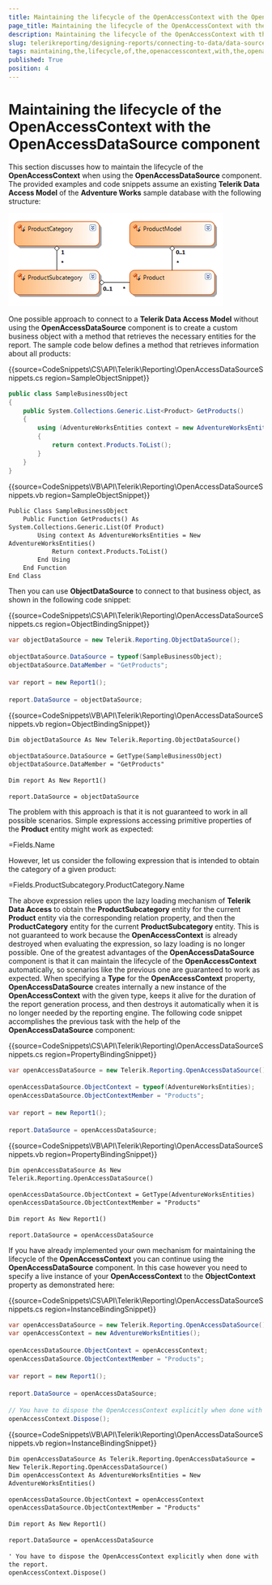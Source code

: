```yaml
---
title: Maintaining the lifecycle of the OpenAccessContext with the OpenAccessDataSource component
page_title: Maintaining the lifecycle of the OpenAccessContext with the OpenAccessDataSource component | for Telerik Reporting Documentation
description: Maintaining the lifecycle of the OpenAccessContext with the OpenAccessDataSource component
slug: telerikreporting/designing-reports/connecting-to-data/data-source-components/openaccessdatasource-component/maintaining-the-lifecycle-of-the-openaccesscontext-with-the-openaccessdatasource-component
tags: maintaining,the,lifecycle,of,the,openaccesscontext,with,the,openaccessdatasource,component
published: True
position: 4
---
```


# Maintaining the lifecycle of the OpenAccessContext with the OpenAccessDataSource component



This section discusses how to maintain the lifecycle of the __OpenAccessContext__  when using the          __OpenAccessDataSource__  component. The provided examples and code snippets assume an existing __Telerik Data Access Model__           of the __Adventure Works__  sample database with the following structure:

  

  ![](images/DataSources/OpenAccessDataSourceAdventureWorksEntityModel.png)

One possible approach to connect to a __Telerik Data Access Model__  without using the __OpenAccessDataSource__  component            is to create a custom business object with a method that retrieves the necessary entities for the report.            The sample code below defines a method that retrieves information about all products:           

{{source=CodeSnippets\CS\API\Telerik\Reporting\OpenAccessDataSourceSnippets.cs region=SampleObjectSnippet}}
````C#
public class SampleBusinessObject
{
    public System.Collections.Generic.List<Product> GetProducts()
    {
        using (AdventureWorksEntities context = new AdventureWorksEntities())
        {
            return context.Products.ToList();
        }
    }
}
````
{{source=CodeSnippets\VB\API\Telerik\Reporting\OpenAccessDataSourceSnippets.vb region=SampleObjectSnippet}}
````VB
Public Class SampleBusinessObject
    Public Function GetProducts() As System.Collections.Generic.List(Of Product)
        Using context As AdventureWorksEntities = New AdventureWorksEntities()
            Return context.Products.ToList()
        End Using
    End Function
End Class
````

Then you can use __ObjectDataSource__  to connect to that business object, as shown in the following code snippet:           

{{source=CodeSnippets\CS\API\Telerik\Reporting\OpenAccessDataSourceSnippets.cs region=ObjectBindingSnippet}}
````C#
var objectDataSource = new Telerik.Reporting.ObjectDataSource();

objectDataSource.DataSource = typeof(SampleBusinessObject);
objectDataSource.DataMember = "GetProducts";

var report = new Report1();

report.DataSource = objectDataSource;
````
{{source=CodeSnippets\VB\API\Telerik\Reporting\OpenAccessDataSourceSnippets.vb region=ObjectBindingSnippet}}
````VB
Dim objectDataSource As New Telerik.Reporting.ObjectDataSource()

objectDataSource.DataSource = GetType(SampleBusinessObject)
objectDataSource.DataMember = "GetProducts"

Dim report As New Report1()

report.DataSource = objectDataSource
````

The problem with this approach is that it is not guaranteed to work in all possible scenarios. Simple expressions            accessing primitive properties of the __Product__  entity might work as expected:           

=Fields.Name

However, let us consider the following expression that is intended to obtain the category of a given product:

=Fields.ProductSubcategory.ProductCategory.Name

The above expression relies upon the lazy loading mechanism of __Telerik Data Access__  to            obtain the __ProductSubcategory__  entity for the current __Product__  entity via the corresponding relation property,            and then the __ProductCategory__  entity for the current __ProductSubcategory__  entity. This is not guaranteed to work            because the __OpenAccessContext__  is already destroyed when evaluating the expression, so lazy loading is no longer            possible. One of the greatest advantages of the __OpenAccessDataSource__  component is that it can maintain the            lifecycle of the __OpenAccessContext__  automatically, so scenarios like the previous one are guaranteed to work as            expected. When specifying a __Type__  for the __OpenAccessContext__  property, __OpenAccessDataSource__  creates internally a new            instance of the __OpenAccessContext__  with the given type, keeps it alive for the duration of the report generation            process, and then destroys it automatically when it is no longer needed by the reporting engine. The following            code snippet accomplishes the previous task with the help of the __OpenAccessDataSource__  component:           

{{source=CodeSnippets\CS\API\Telerik\Reporting\OpenAccessDataSourceSnippets.cs region=PropertyBindingSnippet}}
````C#
var openAccessDataSource = new Telerik.Reporting.OpenAccessDataSource();

openAccessDataSource.ObjectContext = typeof(AdventureWorksEntities);
openAccessDataSource.ObjectContextMember = "Products";

var report = new Report1();

report.DataSource = openAccessDataSource;
````
{{source=CodeSnippets\VB\API\Telerik\Reporting\OpenAccessDataSourceSnippets.vb region=PropertyBindingSnippet}}
````VB
Dim openAccessDataSource As New Telerik.Reporting.OpenAccessDataSource()

openAccessDataSource.ObjectContext = GetType(AdventureWorksEntities)
openAccessDataSource.ObjectContextMember = "Products"

Dim report As New Report1()

report.DataSource = openAccessDataSource
````

If you have already implemented your own mechanism for maintaining the lifecycle of the __OpenAccessContext__             you can continue using the __OpenAccessDataSource__  component. In this case however you need to specify a live instance            of your __OpenAccessContext__  to the __ObjectContext__  property as demonstrated here:         

{{source=CodeSnippets\CS\API\Telerik\Reporting\OpenAccessDataSourceSnippets.cs region=InstanceBindingSnippet}}
````C#
var openAccessDataSource = new Telerik.Reporting.OpenAccessDataSource();
var openAccessContext = new AdventureWorksEntities();

openAccessDataSource.ObjectContext = openAccessContext;
openAccessDataSource.ObjectContextMember = "Products";

var report = new Report1();

report.DataSource = openAccessDataSource;

// You have to dispose the OpenAccessContext explicitly when done with the report.
openAccessContext.Dispose();
````
{{source=CodeSnippets\VB\API\Telerik\Reporting\OpenAccessDataSourceSnippets.vb region=InstanceBindingSnippet}}
````VB
Dim openAccessDataSource As Telerik.Reporting.OpenAccessDataSource = New Telerik.Reporting.OpenAccessDataSource()
Dim openAccessContext As AdventureWorksEntities = New AdventureWorksEntities()

openAccessDataSource.ObjectContext = openAccessContext
openAccessDataSource.ObjectContextMember = "Products"

Dim report As New Report1()

report.DataSource = openAccessDataSource

' You have to dispose the OpenAccessContext explicitly when done with the report.
openAccessContext.Dispose()
````


